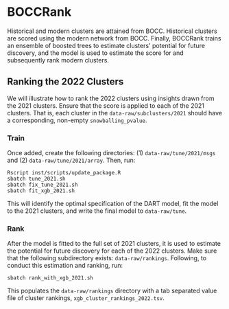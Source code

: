 
# BOCCRank

<!-- badges: start -->
<!-- badges: end -->

Historical and modern clusters are attained from BOCC. Historical clusters are scored using the modern network from BOCC. Finally, BOCCRank trains an ensemble of boosted trees to estimate clusters' potential for future discovery, and the model is used to estimate the score for and subsequently rank modern clusters.

## Ranking the 2022 Clusters

We will illustrate how to rank the 2022 clusters using insights drawn from the 2021 clusters. Ensure that the score is applied to each of the 2021 clusters. That is, each cluster in the `data-raw/subclusters/2021` should have a corresponding, non-empty `snowballing_pvalue`. 

### Train

Once added, create the following directories: (1) `data-raw/tune/2021/msgs` and (2) `data-raw/tune/2021/array`. Then, run:

```
Rscript inst/scripts/update_package.R
sbatch tune_2021.sh
sbatch fix_tune_2021.sh
sbatch fit_xgb_2021.sh
```

This will identify the optimal specification of the DART model, fit the model to the 2021 clusters, and write the final model to `data-raw/tune`.     

### Rank

After the model is fitted to the full set of 2021 clusters, it is used to estimate the potential for future discovery for each of the 2022 clusters. Make sure that the following subdirectory exists: `data-raw/rankings`. Following, to conduct this estimation and ranking, run:

```
sbatch rank_with_xgb_2021.sh
```

This populates the `data-raw/rankings` directory with a tab separated value file of cluster rankings, `xgb_cluster_rankings_2022.tsv`.
